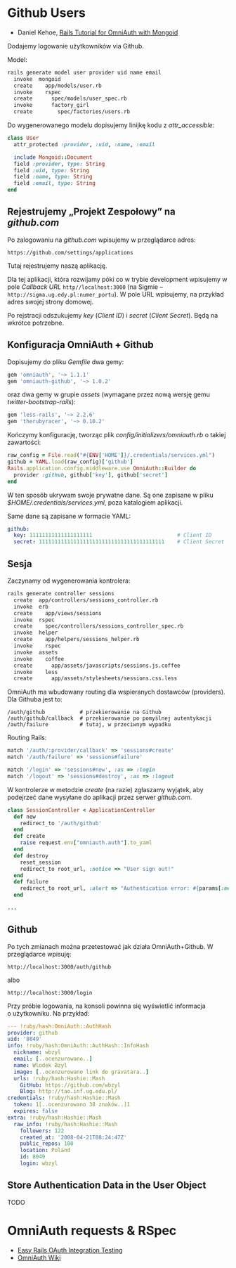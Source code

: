 # Github Users

* Daniel Kehoe,
  [Rails Tutorial for OmniAuth with Mongoid](http://railsapps.github.com/tutorial-rails-mongoid-omniauth.html)

Dodajemy logowanie użytkowników via Github.

Model:

```sh
rails generate model user provider uid name email
  invoke  mongoid
  create    app/models/user.rb
  invoke    rspec
  create      spec/models/user_spec.rb
  invoke      factory_girl
  create        spec/factories/users.rb
```

Do wygenerowanego modelu dopisujemy linijkę kodu z *attr_accessible*:

```ruby
class User
  attr_protected :provider, :uid, :name, :email

  include Mongoid::Document
  field :provider, type: String
  field :uid, type: String
  field :name, type: String
  field :email, type: String
end
```

## Rejestrujemy „Projekt Zespołowy” na *github.com*

Po zalogowaniu na *github.com* wpisujemy w przeglądarce adres:

    https://github.com/settings/applications

Tutaj rejestrujemy naszą aplikację.

Dla tej aplikacji, która rozwijamy póki co w trybie development wpisujemy
w pole *Callback URL* `http//localhost:3000`
(na Sigmie – `http://sigma.ug.edy.pl:numer_portu`).
W pole URL wpisujemy, na przykład adres swojej strony domowej.

Po rejstracji odszukujemy *key* (*Client ID*)
i *secret* (*Client Secret*). Będą na wkrótce potrzebne.


## Konfiguracja OmniAuth + Github

Dopisujemy do pliku *Gemfile* dwa gemy:

```ruby
gem 'omniauth', '~> 1.1.1'
gem 'omniauth-github', '~> 1.0.2'
```

oraz dwa gemy w grupie *assets* (wymagane przez nową wersję gemu
*twitter-bootstrap-rails*):

```ruby
gem 'less-rails', '~> 2.2.6'
gem 'therubyracer', '~> 0.10.2'
```

Kończymy konfigurację, tworząc plik *config/initializers/omniauth.rb*
o takiej zawartości:

```ruby
raw_config = File.read("#{ENV['HOME']}/.credentials/services.yml")
github = YAML.load(raw_config)['github']
Rails.application.config.middleware.use OmniAuth::Builder do
  provider :github, github['key'], github['secret']
end
```

W ten sposób ukrywam swoje prywatne dane. Są one zapisane
w pliku *$HOME/.credentials/services.yml*, poza katalogiem aplikacji.

Same dane są zapisane w formacie YAML:

```yaml
github:
  key: 11111111111111111111                           # Client ID
  secret: 1111111111111111111111111111111111111111    # Client Secret
```


## Sesja

Zaczynamy od wygenerowania kontrolera:

```sh
rails generate controller sessions
  create  app/controllers/sessions_controller.rb
  invoke  erb
  create    app/views/sessions
  invoke  rspec
  create    spec/controllers/sessions_controller_spec.rb
  invoke  helper
  create    app/helpers/sessions_helper.rb
  invoke    rspec
  invoke  assets
  invoke    coffee
  create      app/assets/javascripts/sessions.js.coffee
  invoke    less
  create      app/assets/stylesheets/sessions.css.less
```

OmniAuth ma wbudowany routing dla wspieranych dostawców
(providers). Dla Githuba jest to:

```
/auth/github           # przekierowanie na Github
/auth/github/callback  # przekierowanie po pomyślnej autentykacji
/auth/failure          # tutaj, w przeciwnym wypadku
```

Routing Rails:

```ruby
match '/auth/:provider/callback' => 'sessions#create'
match '/auth/failure' => 'sessions#failure'

match '/login' => 'sessions#new', :as => :login
match '/logout' => 'sessions#destroy', :as => :logout
```

W kontrolerze w metodzie *create* (na razie) zgłaszamy wyjątek,
aby podejrzeć dane wysyłane do aplikacji przez serwer *github.com*.


```ruby
class SessionController < ApplicationController
  def new
    redirect_to '/auth/github'
  end
  def create
    raise request.env["omniauth.auth"].to_yaml
  end
  def destroy
    reset_session
    redirect_to root_url, :notice => "User sign out!"
  end
  def failure
    redirect_to root_url, :alert => "Authentication error: #{params[:message].humanize}"
  end

...
```

## Github

Po tych zmianach można przetestować jak działa OmniAuth+Github.
W przeglądarce wpisuję:

    http://localhost:3000/auth/github

albo

    http://localhost:3000/login

Przy próbie logowania, na konsoli powinna się wyświetlić informacja
o użytkowniku. Na przykład:


```yaml
--- !ruby/hash:OmniAuth::AuthHash
provider: github
uid: '8049'
info: !ruby/hash:OmniAuth::AuthHash::InfoHash
  nickname: wbzyl
  email: [..ocenzurowano..]
  name: Wlodek Bzyl
  image: [..ocenzurowano link do gravatara..]
  urls: !ruby/hash:Hashie::Mash
    GitHub: https://github.com/wbzyl
    Blog: http://tao.inf.ug.edu.pl/
credentials: !ruby/hash:Hashie::Mash
  token: 1[..ocenzurowano 38 znaków..]1
  expires: false
extra: !ruby/hash:Hashie::Mash
  raw_info: !ruby/hash:Hashie::Mash
    followers: 122
    created_at: '2008-04-21T08:24:47Z'
    public_repos: 100
    location: Poland
    id: 8049
    login: wbzyl
```


## Store Authentication Data in the User Object

TODO


# OmniAuth requests & RSpec

* [Easy Rails OAuth Integration Testing](http://blog.zerosum.org/2011/03/19/easy-rails-outh-integration-testing.html)
* [OmniAuth Wiki](https://github.com/intridea/omniauth/wiki)
